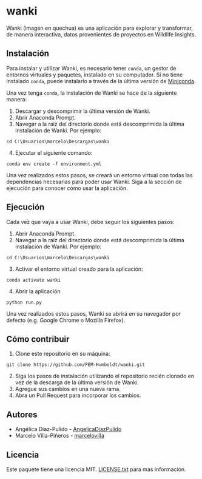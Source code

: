 # wanki
Wanki (imagen en quechua) es una aplicación para explorar y transformar, de manera interactiva, datos provenientes de proyectos en Wildlife Insights.

## Instalación
Para instalar y utilizar Wanki, es necesario tener `conda`, un gestor de entornos virtuales y paquetes, instalado en su computador. Si no tiene instalado `conda`, puede instalarlo a través de la última versión de [Miniconda](https://docs.conda.io/en/latest/miniconda.html#latest-miniconda-installer-links).

Una vez tenga `conda`, la instalación de Wanki se hace de la siguiente manera:

1. Descargar y descomprimir la última versión de Wanki.
2. Abrir Anaconda Prompt.
3. Navegar a la raíz del directorio donde está descomprimida la última instalación de Wanki. Por ejemplo:
```shell
cd C:\Usuarios\marcelo\Descargas\wanki
```
4. Ejecutar el siguiente comando:
```shell
conda env create -f environment.yml
```

Una vez realizados estos pasos, se creará un entorno virtual con todas las dependencias necesarias para poder usar Wanki. Siga a la sección de ejecución para conocer cómo usar la aplicación.

## Ejecución
Cada vez que vaya a usar Wanki, debe seguir los siguientes pasos:

1. Abrir Anaconda Prompt.
2. Navegar a la raíz del directorio donde está descomprimida la última instalación de Wanki. Por ejemplo:
```shell
cd C:\Usuarios\marcelo\Descargas\wanki
```
3. Activar el entorno virtual creado para la aplicación:
```shell
conda activate wanki
```
4. Abrir la aplicación
```shell
python run.py
```

Una vez realizados estos pasos, Wanki se abrirá en su navegador por defecto (e.g. Google Chrome o Mozilla Firefox).

## Cómo contribuir
1. Clone este repositorio en su máquina:
```shell
git clone https://github.com/PEM-Humboldt/wanki.git
```
2. Siga los pasos de instalación utilizando el repositorio recién clonado en vez de la descarga de la última versión de Wanki.
3. Agregue sus cambios en una nueva rama.
4. Abra un Pull Request para incorporar los cambios.

## Autores
* Angélica Diaz-Pulido - [AngelicaDiazPulido](https://github.com/marcelovilla)
* Marcelo Villa-Piñeros - [marcelovilla](https://github.com/marcelovilla)

## Licencia
Este paquete tiene una licencia MIT. [LICENSE.txt](LICENSE.txt) para más información.
